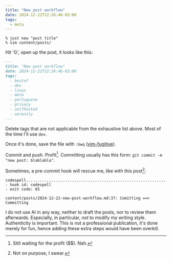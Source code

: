 ```yaml
---
title: "New post workflow"
date: 2024-12-22T22:26:46-03:00
tags:
  - meta
---
```


```shell
% just new "post title"
% vim content/posts/
```

Hit 'G', open up the post, it looks like this:

```markdown
---
title: "New post workflow"
date: 2024-12-22T22:26:46-03:00
tags:
  - bestof
  - dev
  - linux
  - meta
  - portuguese
  - privacy
  - selfhosted
  - serenity
---
```

Delete tags that are not applicable from the exhaustive list above. Most of the
time I'll use `dev`.

Once it's done, save the file with `:Gwq` ([vim-fugitive](https://github.com/tpope/vim-fugitive)).

Commit and push. Profit[^1]. Committing usually has this form: `git commit -m
"new post: blablabla"`.

Sometimes, a pre-commit hook will rescue me, like with this post[^2]:

```
codespell................................................................iFailed
- hook id: codespell
- exit code: 65

content/posts/2024-12-22-new-post-workflow.md:37: Comitting ==> Committing
```

I do not use AI in any way, neither to draft the posts, nor to review them
afterwards. Especially, in particular, _not_ to modify my writing style.
Authenticity is important. This is not a professional publication, it's done
merely for fun, hence adding these extra steps would have been overkill.


[^1]: Still waiting for the profit ($$). Nah.
[^2]: Not on purpose, I swear.
